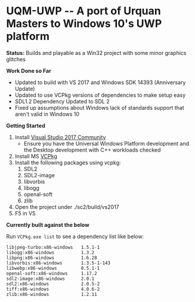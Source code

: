 # UQM-UWP -- A port of Urquan Masters to Windows 10's UWP platform
**Status:** 
Builds and playable as a Win32 project with some minor graphics glitches

**Work Done so Far**
* Updated to build with VS 2017 and Windows SDK 14393 (Anniversary Update)
* Updated to use VCPkg versions of dependencies to make setup easy
* SDL1.2 Dependency Updated to SDL 2
* Fixed up assumptions about Windows lack of standards support that aren't valid in Windows 10

**Getting Started**
1. Install [Visual Studio 2017 Community](https://www.visualstudio.com/downloads/)
    * Ensure you have the Universal Windows Platform development and the Desktop development with C++ workloads checked
1. Install MS [VCPkg](https://github.com/Microsoft/vcpkg)
1. Install the following packages using vcpkg:
    1. SDL2
    1. SDL2-image
    1. libvorbis
    1. libogg
    1. openal-soft
    1. zlib
1. Open the project under ./sc2/build/vs2017
1. F5 in VS


**Currently built against the below**

Run `VCPkg.exe list` to see a dependency list like below:

```
libjpeg-turbo:x86-windows   1.5.1-1
libogg:x86-windows          1.3.2
libpng:x86-windows          1.6.28
libvorbis:x86-windows       1.3.5-1-143
libwebp:x86-windows         0.5.1-1
openal-soft:x86-windows     1.17.2
sdl2-image:x86-windows      2.0.1
sdl2:x86-windows            2.0.5-2
tiff:x86-windows            4.0.6-2
zlib:x86-windows            1.2.11
```
